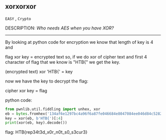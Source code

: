 ## xorxorxor

`EASY` , `Crypto`

DESCRIPTION: _Who needs AES when you have XOR?_

--------
 
By looking at python code for encryption we know that length of key is 4 and 

flag xor key = encrypted text so, if we do xor of cipher text and first 4 character of flag that we know is "HTB{" we get the key.

(encrypted text) xor 'HTB{' = key

now we have the key to decrypt the flag:

cipher xor key = flag

python code:
```python
from pwnlib.util.fiddling import unhex, xor
eb = bytes.fromhex('134af6e1297bc4a96f6a87fe046684e8047084ee046d84c5282dd7ef292dc9')
key = xor(eb, b'HTB{')[:4]
print(xor(eb, key).decode())
```

flag: HTB{rep34t3d_x0r_n0t_s0_s3cur3}
